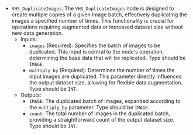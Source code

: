 - `VHS_DuplicateImages`: The `VHS_DuplicateImages` node is designed to create multiple copies of a given image batch, effectively duplicating the images a specified number of times. This functionality is crucial for operations requiring augmented data or increased dataset size without new data generation.
    - Inputs:
        - `images` (Required): Specifies the batch of images to be duplicated. This input is central to the node's operation, determining the base data that will be replicated. Type should be `IMAGE`.
        - `multiply_by` (Required): Determines the number of times the input images are duplicated. This parameter directly influences the output dataset size, allowing for flexible data augmentation. Type should be `INT`.
    - Outputs:
        - `IMAGE`: The duplicated batch of images, expanded according to the `multiply_by` parameter. Type should be `IMAGE`.
        - `count`: The total number of images in the duplicated batch, providing a straightforward count of the output dataset size. Type should be `INT`.
